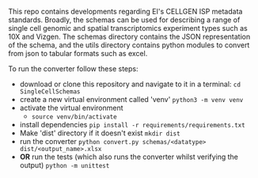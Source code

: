 This repo contains developments regarding EI's CELLGEN ISP metadata standards. Broadly, the schemas can be used for describing a range of single cell genomic and spatial transcriptomics experiment types such as 10X and Vizgen. The schemas directory contains the JSON representation of the schema, and the utils directory contains python modules to convert from json to tabular formats such as excel.

To run the converter follow these steps:
- download or clone this repository and navigate to it in a terminal:
 ``cd SingleCellSchemas``
- create a new virtual environment called 'venv'
  ``python3 -m venv venv``
- activate the virtual environment
  - ``source venv/bin/activate``
- install dependencies
  ``pip install -r requirements/requirements.txt``
- Make 'dist' directory if it doesn't exist
  ``mkdir dist``
- run the converter
  ``python convert.py schemas/<datatype> dist/<output_name>.xlsx``
- **OR** run the tests (which also runs the converter whilst verifying the output)
  ``python -m unittest``
